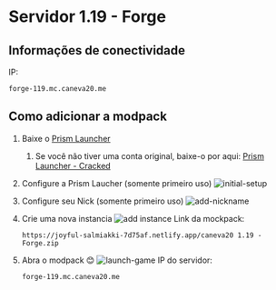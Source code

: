 # Servidor 1.19 - Forge

## Informações de conectividade

IP:

```shell
forge-119.mc.caneva20.me
```

## Como adicionar a modpack

1. Baixe o [Prism Launcher](https://prismlauncher.org/download/)
   1. Se você não tiver uma conta original, baixe-o por aqui: [Prism Launcher - Cracked](https://github.com/Diegiwg/PrismLauncher-Cracked#downloads-mediafire)
2. Configure a Prism Laucher (somente primeiro uso) ![initial-setup](/content/initial-setup.gif)
3. Configure seu Nick (somente primeiro uso) ![add-nickname](content/add-nickname.gif)
4. Crie uma nova instancia ![add instance](/content/add-modpack.gif)
    Link da mockpack:

    ```shell
    https://joyful-salmiakki-7d75af.netlify.app/caneva20 1.19 - Forge.zip
    ```

5. Abra o modpack 😊 ![launch-game](content/add-server.gif)
    IP do servidor:

    ```shell
    forge-119.mc.caneva20.me
    ```
